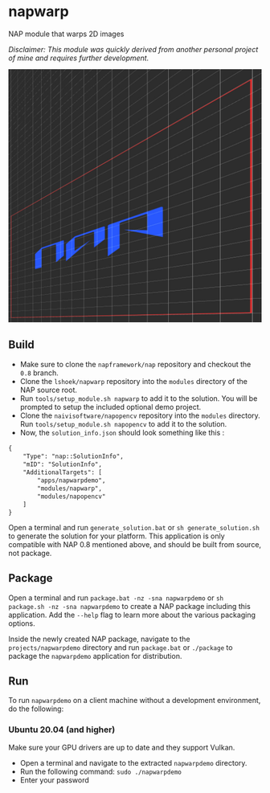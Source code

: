 # napwarp
NAP module that warps 2D images

*Disclaimer: This module was quickly derived from another personal project of mine and requires further development.*

![](preview.jpg)

## Build

- Make sure to clone the `napframework/nap` repository and checkout the `0.8` branch.
- Clone the `lshoek/napwarp` repository into the `modules` directory of the NAP source root.
- Run `tools/setup_module.sh napwarp` to add it to the solution. You will be prompted to setup the included optional demo project.
- Clone the `naivisoftware/napopencv` repository into the `modules` directory. Run `tools/setup_module.sh napopencv` to add it to the solution.
- Now, the `solution_info.json` should look something like this : 
```
{
    "Type": "nap::SolutionInfo",
    "mID": "SolutionInfo",
    "AdditionalTargets": [
        "apps/napwarpdemo",
        "modules/napwarp",
        "modules/napopencv"
    ]
}
```

Open a terminal and run `generate_solution.bat` or `sh generate_solution.sh` to generate the solution for your platform. This application is only compatible with NAP 0.8 mentioned above, and should be built from source, not package.

## Package

Open a terminal and run `package.bat -nz -sna napwarpdemo` or `sh package.sh -nz -sna napwarpdemo` to create a NAP package including this application. Add the `--help` flag to learn more about the various packaging options.

Inside the newly created NAP package, navigate to the `projects/napwarpdemo` directory and run `package.bat` or `./package` to package the `napwarpdemo` application for distribution.

## Run
To run `napwarpdemo` on a client machine without a development environment, do the following:

### Ubuntu 20.04 (and higher)

Make sure your GPU drivers are up to date and they support Vulkan.

- Open a terminal and navigate to the extracted `napwarpdemo` directory.
- Run the following command: `sudo ./napwarpdemo`
- Enter your password
